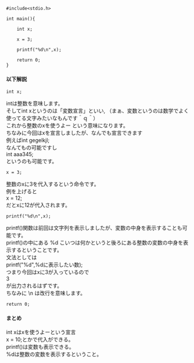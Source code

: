 ```
#include<stdio.h>

int main(){

	int x;

	x = 3;

	printf("%d\n",x);

	return 0;
}
```

#### 以下解説
```
int x;
```
intは整数を意味します。  
そしてint xというのは「変数宣言」といい,
（まぁ、変数というのは数学でよく使ってる文字みたいなもんです＾ｑ＾）  
これから整数のxを使うよー  という意味になります。  
ちなみに今回はxを宣言しましたが、なんでも宣言できます  
例えばint gegelkjl;  
なんてもの可能ですし  
int aaa345;  
というのも可能です。  
```
x = 3;
```
整数のxに3を代入するという命令です。  
例を上げると  
x = 12;  
だとxに12が代入されます。  
```
printf("%d\n",x);
```
printf()関数は前回は文字列を表示しましたが、変数の中身を表示することも可能です。  
printf()の中にある %d こいつは何かというと後ろにある整数の変数の中身を表示するということです。  
文法としては  
printf("%d",%dに表示したい数);  
つまり今回はxに3が入っているので  
3  
が出力されるはずです。  
ちなみに \n は改行を意味します。  

```
return 0;
```
#### まとめ
int xはxを使うよーという宣言  
x = 10;とかで代入ができる。  
printf()は変数も表示できる。  
%dは整数の変数を表示するということ。  
